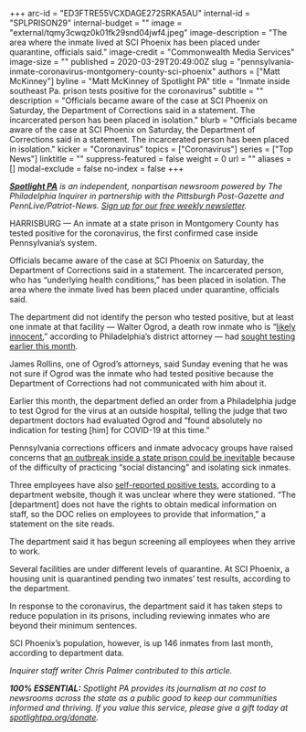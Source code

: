 +++
arc-id = "ED3FTRE55VCXDAGE272SRKA5AU"
internal-id = "SPLPRISON29"
internal-budget = ""
image = "external/tqmy3cwqz0k01fk29snd04jwf4.jpeg"
image-description = "The area where the inmate lived at SCI Phoenix has been placed under quarantine, officials said."
image-credit = "Commonwealth Media Services"
image-size = ""
published = 2020-03-29T20:49:00Z
slug = "pennsylvania-inmate-coronavirus-montgomery-county-sci-phoenix"
authors = ["Matt McKinney"]
byline = "Matt McKinney of Spotlight PA"
title = "Inmate inside southeast Pa. prison tests positive for the coronavirus"
subtitle = ""
description = "Officials became aware of the case at SCI Phoenix on Saturday, the Department of Corrections said in a statement. The incarcerated person has been placed in isolation."
blurb = "Officials became aware of the case at SCI Phoenix on Saturday, the Department of Corrections said in a statement. The incarcerated person has been placed in isolation."
kicker = "Coronavirus"
topics = ["Coronavirus"]
series = ["Top News"]
linktitle = ""
suppress-featured = false
weight = 0
url = ""
aliases = []
modal-exclude = false
no-index = false
+++

<a href="https://www.spotlightpa.org/"><i><b>Spotlight PA</b></i></a><i> is an independent, nonpartisan newsroom powered by The Philadelphia Inquirer in partnership with the Pittsburgh Post-Gazette and PennLive/Patriot-News. </i><a href="https://www.spotlightpa.org/newsletters"><i>Sign up for our free weekly newsletter</i></a><i>.</i>

HARRISBURG — An inmate at a state prison in Montgomery County has tested positive for the coronavirus, the first confirmed case inside Pennsylvania’s system.

Officials became aware of the case at SCI Phoenix on Saturday, the Department of Corrections said in a statement. The incarcerated person, who has “underlying health conditions,” has been placed in isolation. The area where the inmate lived has been placed under quarantine, officials said.

The department did not identify the person who tested positive, but at least one inmate at that facility — Walter Ogrod, a death row inmate who is “<a href="https://www.inquirer.com/news/walter-ogrod-death-row-larry-krasner-philadelphia-da-likely-innocent-exoneration-20200303.html">likely innocent</a>,” according to Philadelphia’s district attorney — had <a href="https://www.spotlightpa.org/news/2020/03/pennsylvania-prisons-coronavirus-prepared-john-wetzel/">sought testing earlier this month</a>.

James Rollins, one of Ogrod’s attorneys, said Sunday evening that he was not sure if Ogrod was the inmate who had tested positive because the Department of Corrections had not communicated with him about it.

Earlier this month, the department defied an order from a Philadelphia judge to test Ogrod for the virus at an outside hospital, telling the judge that two department doctors had evaluated Ogrod and “found absolutely no indication for testing [him] for COVID-19 at this time.”

Pennsylvania corrections officers and inmate advocacy groups have raised concerns that <a href="https://www.spotlightpa.org/news/2020/03/pennsylvania-coronavirus-prisons-corrections-officers-concerns/" target=_blank>an outbreak inside a state prison could be inevitable</a> because of the difficulty of practicing “social distancing" and isolating sick inmates. 

<script src="https://www.spotlightpa.org/embed.js" async></script><div data-spl-embed-version="1" data-spl-src="https://www.spotlightpa.org/embeds/donate/"></div>

Three employees have also <a href="https://www.cor.pa.gov/Pages/COVID-19-Dashboard.aspx" target=_blank>self-reported positive tests</a>, according to a department website, though it was unclear where they were stationed. “The [department] does not have the rights to obtain medical information on staff, so the DOC relies on employees to provide that information," a statement on the site reads. 

The department said it has begun screening all employees when they arrive to work. 

Several facilities are under different levels of quarantine. At SCI Phoenix, a housing unit is quarantined pending two inmates’ test results, according to the department. 

In response to the coronavirus, the department said it has taken steps to reduce population in its prisons, including reviewing inmates who are beyond their minimum sentences.

SCI Phoenix’s population, however, is up 146 inmates from last month, according to department data.

<i>Inquirer staff writer Chris Palmer contributed to this article. </i>

<i><b>100% ESSENTIAL:</b></i><i> Spotlight PA provides its journalism at no cost to newsrooms across the state as a public good to keep our communities informed and thriving. If you value this service, please give a gift today at </i><a href="https://www.spotlightpa.org/donate"><i>spotlightpa.org/donate</i></a><i>.</i>

<script src="https://www.spotlightpa.org/embed.js" async></script><div data-spl-embed-version="1" data-spl-src="https://www.spotlightpa.org/embeds/tips/?tip_text=Do%20you%20have%20a%20tip%20about%20%3Cb%3Ehow%20Pa.'s%20government%20is%20responding%20to%20the%20coronavirus%3C%2Fb%3E%3F%20Tell%20us."></div>

